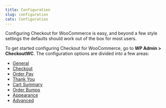 ```yaml
---
title: Configuration
slug: configuration
cats: Configuration
---
```


 Configuring Checkout for WooCommerce is easy, and beyond a few style settings the defaults should work out of the box for most users.

 To get started configuring Checkout for WooCommerce, go to **WP Admin &gt; CheckoutWC**. The configuration options are divided into a few areas:

- [General](https://kb.checkoutwc.com/article/19-general-settings)
- [Checkout](https://kb.checkoutwc.com/article/128-checkout-settings)
- [Order Pay](https://kb.checkoutwc.com/article/75-how-to-enable-order-pay-support?auth=true)
- [Thank You](https://kb.checkoutwc.com/article/85-how-to-enable-and-configure-the-thank-you-page?auth=true)
- [Cart Summary](https://kb.checkoutwc.com/article/129-cart-summary)
- [Order Bumps](https://kb.checkoutwc.com/article/126-order-bumps?auth=true)
- [Appearance](https://kb.checkoutwc.com/article/130-appearance-settings)
- [Advanced](https://kb.checkoutwc.com/article/131-advanced-settings)